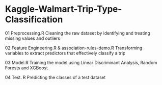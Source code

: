 # Kaggle-Walmart-Trip-Type-Classification

01 Preprocessing.R
Cleaning the raw dataset by identifying and treating missing values and outliers

02 Feature Engineering.R & association-rules-demo.R
Transforming variables to extract predictors that effectively classify a trip

03 Model.R
Training the model using Linear Discriminant Analysis, Random Forests and XGBoost

04 Test. R
Predicting the classes of a test dataset
